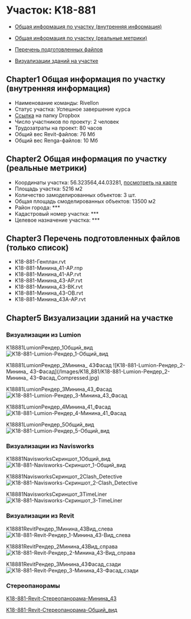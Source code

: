 # Участок: K18-881

* [Общая информация по участку (внутренняя информация)](#Chapter1)

* [Общая информация по участку (реальные метрики)](#Chapter2)

* [Перечень подготовленных файлов](#Chapter3)

* [Визуализации зданий на участке](#Chapter5)

## <a id="test">Chapter1</a> Общая информация по участку (внутренняя информация)
+ Наименование команды: Rivellon
+ Статус участка: Успешное завершение курса
+ [Ссылка](https://www.dropbox.com/sh/wvvgv1nw1iqred9/AABYe_Bsj_eCVGGYuU5tSHf4a/K18_881?dl=0) на папку Dropbox
+ Число участников по проекту: 2 человек
+ Трудозатраты на проект: 80 часов
+ Общий вес Revit-файлов: 76 Мб
+ Общий вес Renga-файлов: 10 Мб
## <a id="test">Chapter2</a> Общая информация по участку (реальные метрики)
+ Координаты участка: 56.323564,44.03281, [посмотреть на карте](https://yandex.ru/maps/47/nizhny-novgorod/?ll=56.323564%2C44.03281&z=19)
+ Площадь участка: 5216 м2
+ Количество замоделированных объектов: 3 шт.
+ Общая площадь смоделированных объектов: 13500 м2
+ Район города: *** 
+ Кадастровый номер участка: *** 
+ Целевое назначение участка: *** 
## <a id="test">Chapter3</a> Перечень подготовленных файлов (только список)
+ K18-881-Генплан.rvt
+ K18-881-Минина_41-АР.rnp
+ K18-881-Минина_41-АР.rvt
+ K18-881-Минина_43-АР.rvt
+ K18-881-Минина_43-ВК.rvt
+ K18-881-Минина_43-ОВ.rvt
+ K18-881-Минина_43А-АР.rvt
## <a id="test">Chapter5</a> Визуализации зданий на участке
### Визуализации из Lumion
K18881LumionРендер_1Общий_вид
![K18-881-Lumion-Рендер_1-Общий_вид](/Images/K18_881/K18-881-Lumion-Рендер_1-Общий_вид_Compressed.jpg)

K18881LumionРендер_2Минина_ 43Фасад
![K18-881-Lumion-Рендер_2-Минина_ 43-Фасад](/Images/K18_881/K18-881-Lumion-Рендер_2-Минина_ 43-Фасад_Compressed.jpg)

K18881LumionРендер_3Минина_43_Фасад
![K18-881-Lumion-Рендер_3-Минина_43_Фасад](/Images/K18_881/K18-881-Lumion-Рендер_3-Минина_43_Фасад_Compressed.jpg)

K18881LumionРендер_4Минина_41_Фасад
![K18-881-Lumion-Рендер_4-Минина_41_Фасад](/Images/K18_881/K18-881-Lumion-Рендер_4-Минина_41_Фасад_Compressed.jpg)

K18881LumionРендер_5Общий_вид
![K18-881-Lumion-Рендер_5-Общий_вид](/Images/K18_881/K18-881-Lumion-Рендер_5-Общий_вид_Compressed.jpg)

### Визуализации из Navisworks
K18881NavisworksСкриншот_1Общий_вид
![K18-881-Navisworks-Скриншот_1-Общий_вид](/Images/K18_881/K18-881-Navisworks-Скриншот_1-Общий_вид_Compressed.jpg)

K18881NavisworksСкриншот_2Clash_Detective
![K18-881-Navisworks-Скриншот_2-Clash_Detective](/Images/K18_881/K18-881-Navisworks-Скриншот_2-Clash_Detective_Compressed.jpg)

K18881NavisworksСкриншот_3TimeLiner
![K18-881-Navisworks-Скриншот_3-TimeLiner](/Images/K18_881/K18-881-Navisworks-Скриншот_3-TimeLiner_Compressed.jpg)

### Визуализации из Revit
K18881RevitРендер_1Минина_43Вид_слева
![K18-881-Revit-Рендер_1-Минина_43-Вид_слева](/Images/K18_881/K18-881-Revit-Рендер_1-Минина_43-Вид_слева_Compressed.jpg)

K18881RevitРендер_2Минина_43Вид_справа
![K18-881-Revit-Рендер_2-Минина_43-Вид_справа](/Images/K18_881/K18-881-Revit-Рендер_2-Минина_43-Вид_справа_Compressed.jpg)

K18881RevitРендер_3Минина_43Фасад_сзади
![K18-881-Revit-Рендер_3-Минина_43-Фасад_сзади](/Images/K18_881/K18-881-Revit-Рендер_3-Минина_43-Фасад_сзади_Compressed.jpg)

### Стереопанорамы
[K18-881-Revit-Стереопанорама-Минина_43](https://pano.autodesk.com/pano.html?url=jpgs/2d91dd0a-7dc7-47e8-a4ad-2a97e7efffc2&version=2)

[K18-881-Revit-Стереопанорама-Общий_вид](https://pano.autodesk.com/pano.html?url=jpgs/c21698d4-d678-4db4-b6ee-8f607e6c0d78&version=2)

